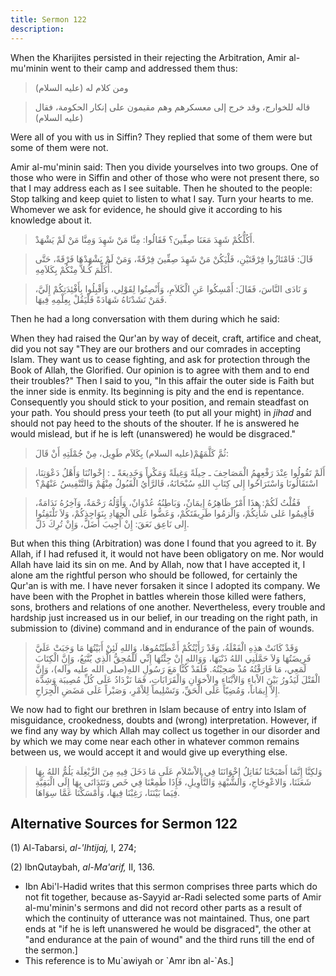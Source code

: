 ```yaml
---
title: Sermon 122
description: 
---
```


When the Kharijites persisted in their rejecting the Arbitration, Amir
al-mu\'minin went to their camp and addressed them thus:

> ومن كلام له (عليه السلام)

> قاله للخوارج، وقد خرج إلى معسكرهم وهم مقيمون على إنكار الحكومة، فقال
> (عليه السلام)

Were all of you  with us in Siffin? They replied that some of them were
but some of them were not.

Amir al-mu\'minin said: Then you divide yourselves into two groups. One
of those who were in Siffin and other of those who were not present
there, so that I may address each as I see suitable. Then he shouted to
the people: Stop talking and keep quiet to listen to what I say. Turn
your hearts to me. Whomever we ask for evidence, he should give it
according to his knowledge about it.

> أَكُلُّكُمْ شَهِدَ مَعَنَا صِفِّينَ؟ فَقَالُوا: مِنَّا مَنْ شَهِدَ وَمِنَّا مَنْ لَمْ يَشْهَدْ.

> قَالَ: فَامْتَازُوا فِرْقَتَيْنِ، فَلْيَكُنْ مَنْ شَهِدَ صِفِّينَ فِرْقَةً، وَمَنْ لَمْ يَشْهَدْهَا فَرْقَةً، حَتَّى
> أُكَلِّمَ كُـلاًّ مِنْكُمْ بِكَلاَمِهِ.

> وَ نَادَى النَّاسَ، فَقَالَ: أَمْسِكُوا عَنِ الْكَلاَمِ، وَأَنْصِتُوا لِقَوْلِي، وَأَقْبِلُوا بِأَفْئِدَتِكُمْ
> إِلَيَّ، فَمَنْ نَشَدْنَاهُ شَهَادَةً فَلْيَقُلْ بِعِلْمِهِ فِيهَا.

Then he had a long conversation with them during which he said:

When they had raised the Qur\'an by way of deceit, craft, artifice and
cheat, did you not say \"They are our brothers and our comrades in
accepting Islam. They want us to cease fighting, and ask for protection
through the Book of Allah, the Glorified. Our opinion is to agree with
them and to end their troubles?\" Then I said to you, \"In this affair
the outer side is Faith but the inner side is enmity. Its beginning is
pity and the end is repentance. Consequently you should stick to your
position, and remain steadfast on your path. You should press your teeth
(to put all your might) in *jihad* and should not pay heed to the shouts
of the shouter. If he is answered he would mislead, but if he is left
(unanswered) he would be disgraced.\"

> ثُمَّ كَلَّمَهُمْ(عليه السلام) بِكَلاَم طَوِيل، مِنْ جُمْلَتِهِ أَنْ قَالَ:

> أَلَمْ تَقُولُوا عِنْدَ رَفْعِهِمُ الْمَصَاحِفَ ـ حِيلَةً وَغِيلَةً وَمَكْراً وَخَدِيعَةً ـ : إِخْوانُنَا
> وَأَهْلُ دَعْوَتِنَا، اسْتَقَالُونَا وَاسْتَرَاحُوا إِلى كِتَابِ اللهِ سُبْحَانَهُ، فَالرَّأْيُ الْقَبُولُ
> مِنْهُمْ وَالتَّنْفِيسُ عَنْهُمْ؟

> فَقُلْتُ لَكُمْ: هذَا أَمْرٌ ظَاهِرُهُ إِيمَانٌ، وَبَاطِنُهُ عُدْوَانٌ، وَأَوَّلُهُ رَحْمَةٌ، وَآخِرُهُ نَدَامَةٌ،
> فَأَقِيمُوا عَلى شَأْنِكُمْ، وَالْزمُوا طَرِيقَتَكُمْ، وَعَضُّوا عَلَى الْجِهَادِ بِنَوَاجِذِكُمْ، وَلاَ
> تَلْتَفِتُوا إِلى نَاعِق نَعَقَ: إِنْ أُجِيبَ أَضَلَّ، وَإِنْ تُرِكَ ذَلَّ.

But when this thing (Arbitration) was done I found that you agreed to
it. By Allah, if I had refused it, it would not have been obligatory on
me. Nor would Allah have laid its sin on me. And by Allah, now that I
have accepted it, I alone am the rightful person who should be followed,
for certainly the Qur\'an is with me. I have never forsaken it since I
adopted its company. We have been with the Prophet in battles wherein
those killed were fathers, sons, brothers and relations of one another.
Nevertheless, every trouble and hardship just increased us in our
belief, in our treading on the right path, in submission to (divine)
command and in endurance of the pain of wounds.

> وَقَدْ كَانَتْ هذِهِ الْفَعْلَةُ، وَقَدْ رَأَيْتُكُمْ أَعْطَيْتُمُوهَا، وَاللهِ لَئِنْ أَبَيْتُهَا مَا وَجَبَتْ
> عَلَيَّ فَرِيضَتُهَا وَلاَ حَمَّلَنِي اللهُ ذَنْبَهَا، وَوَاللهِ إِنْ جِئْتُهَا إِنِّي لَلْمُحِقُّ الَّذِي يُتَّبَعُ،
> وَإِنَّ الْكِتَابَ لَمَعِي، مَا فَارَقْتُهُ مُذْ صَحِبْتُهُ. فَلَقَدْ كُنَّا مَعَ رَسُولِ اللهِ(صلى الله
> عليه وآله)، وَإِنَّ الْقَتْلَ لَيَدُورُ بَيْنَ الاْباءِ وَالاْبْنَاءِ وِالاْخوَانِ وَالْقَرَابَاتِ،
> فَمَا نَزْدَادُ عَلَى كُلِّ مُصِيبَة وَشِدَّة إِلاَّ إِيمَاناً، وَمُضِيّاً عَلَى الْحَقِّ، وَتَسْلِيماً لِلاْمْرِ،
> وَصَبْراً عَلَى مَضَضِ الْجِرَاحِ.

We now had to fight our brethren in Islam because of entry into Islam of
misguidance, crookedness, doubts and (wrong) interpretation. However, if
we find any way by which Allah may collect us together in our disorder
and by which we may come near each other in whatever common remains
between us, we would accept it and would give up everything else.

> وَلكِنَّا إِنَّمَا أَصْبَحْنَا نُقَاتِلُ إِخْوَانَنَا فِي الاْسْلاَمِ عَلَى مَا دَخَلَ فِيهِ مِنَ الزَّيْغِلَة
> يَلُمُّ اللهُ بِهَا شَعَثَنَا، وَالاعْوِجَاجِ، وَالشُّبْهَةِ وَالتَّأْوِيلِ، فَإِذَا طَمِعْنَا فِي خَص
> وَنَتَدَانَى بِهَا إِلَى الْبَقِيَّةِ فِيَما بَيْنَنَا، رَغِبْنَا فِيهَا، وَأَمْسَكْنَا عَمَّا سِوَاهَا.

## Alternative Sources for Sermon 122

\(1\) Al-Tabarsi, *al-\'Ihtijaj,* I, 274;

\(2\) IbnQutaybah, *al-Ma'arif,* II, 136.

-  Ibn Abi\'l-Hadid
    writes that this sermon comprises three parts which do not fit
    together, because as-Sayyid ar-Radi selected some parts of Amir
    al-mu\'minin\'s sermons and did not record other parts as a result
    of which the continuity of utterance was not maintained. Thus, one
    part ends at \"if he is left unanswered he would be disgraced\", the
    other at \"and endurance at the pain of wound\" and the third runs
    till the end of the sermon.]
-  This reference is
    to Mu\`awiyah or \`Amr ibn al-\`As.]